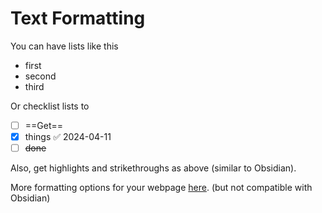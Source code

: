 # Text Formatting 

You can have lists like this

- first
- second
- third

Or checklist lists to

- [ ] ==Get==
- [x] things ✅ 2024-04-11
- [ ] ~~done~~

Also, get highlights and strikethroughs as above (similar to Obsidian).


More formatting options for your webpage [here](https://squidfunk.github.io/mkdocs-material/reference/formatting/#highlighting-changes). (but not compatible with Obsidian)
